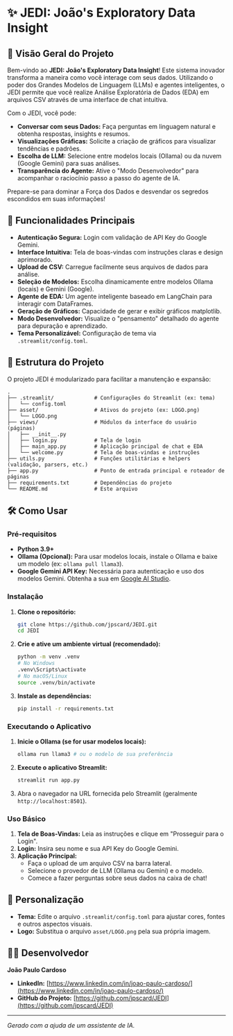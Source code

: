 # ✨ JEDI: João's Exploratory Data Insight

## 🚀 Visão Geral do Projeto

Bem-vindo ao **JEDI: João's Exploratory Data Insight**! Este sistema inovador transforma a maneira como você interage com seus dados. Utilizando o poder dos Grandes Modelos de Linguagem (LLMs) e agentes inteligentes, o JEDI permite que você realize Análise Exploratória de Dados (EDA) em arquivos CSV através de uma interface de chat intuitiva.

Com o JEDI, você pode:
*   **Conversar com seus Dados:** Faça perguntas em linguagem natural e obtenha respostas, insights e resumos.
*   **Visualizações Gráficas:** Solicite a criação de gráficos para visualizar tendências e padrões.
*   **Escolha de LLM:** Selecione entre modelos locais (Ollama) ou da nuvem (Google Gemini) para suas análises.
*   **Transparência do Agente:** Ative o "Modo Desenvolvedor" para acompanhar o raciocínio passo a passo do agente de IA.

Prepare-se para dominar a Força dos Dados e desvendar os segredos escondidos em suas informações!

## 🌟 Funcionalidades Principais

*   **Autenticação Segura:** Login com validação de API Key do Google Gemini.
*   **Interface Intuitiva:** Tela de boas-vindas com instruções claras e design aprimorado.
*   **Upload de CSV:** Carregue facilmente seus arquivos de dados para análise.
*   **Seleção de Modelos:** Escolha dinamicamente entre modelos Ollama (locais) e Gemini (Google).
*   **Agente de EDA:** Um agente inteligente baseado em LangChain para interagir com DataFrames.
*   **Geração de Gráficos:** Capacidade de gerar e exibir gráficos matplotlib.
*   **Modo Desenvolvedor:** Visualize o "pensamento" detalhado do agente para depuração e aprendizado.
*   **Tema Personalizável:** Configuração de tema via `.streamlit/config.toml`.

## 📂 Estrutura do Projeto

O projeto JEDI é modularizado para facilitar a manutenção e expansão:

```
.
├── .streamlit/             # Configurações do Streamlit (ex: tema)
│   └── config.toml
├── asset/                  # Ativos do projeto (ex: LOGO.png)
│   └── LOGO.png
├── views/                  # Módulos da interface do usuário (páginas)
│   ├── __init__.py
│   ├── login.py            # Tela de login
│   ├── main_app.py         # Aplicação principal de chat e EDA
│   └── welcome.py          # Tela de boas-vindas e instruções
├── utils.py                # Funções utilitárias e helpers (validação, parsers, etc.)
├── app.py                  # Ponto de entrada principal e roteador de páginas
├── requirements.txt        # Dependências do projeto
└── README.md               # Este arquivo
```

## 🛠️ Como Usar

### Pré-requisitos

*   **Python 3.9+**
*   **Ollama (Opcional):** Para usar modelos locais, instale o Ollama e baixe um modelo (ex: `ollama pull llama3`).
*   **Google Gemini API Key:** Necessária para autenticação e uso dos modelos Gemini. Obtenha a sua em [Google AI Studio](https://aistudio.google.com/app/apikey).

### Instalação

1.  **Clone o repositório:**
    ```bash
    git clone https://github.com/jpscard/JEDI.git
    cd JEDI
    ```

2.  **Crie e ative um ambiente virtual (recomendado):**
    ```bash
    python -m venv .venv
    # No Windows
    .venv\Scripts\activate
    # No macOS/Linux
    source .venv/bin/activate
    ```

3.  **Instale as dependências:**
    ```bash
    pip install -r requirements.txt
    ```

### Executando o Aplicativo

1.  **Inicie o Ollama (se for usar modelos locais):**
    ```bash
    ollama run llama3 # ou o modelo de sua preferência
    ```

2.  **Execute o aplicativo Streamlit:**
    ```bash
    streamlit run app.py
    ```

3.  Abra o navegador na URL fornecida pelo Streamlit (geralmente `http://localhost:8501`).

### Uso Básico

1.  **Tela de Boas-Vindas:** Leia as instruções e clique em "Prosseguir para o Login".
2.  **Login:** Insira seu nome e sua API Key do Google Gemini.
3.  **Aplicação Principal:**
    *   Faça o upload de um arquivo CSV na barra lateral.
    *   Selecione o provedor de LLM (Ollama ou Gemini) e o modelo.
    *   Comece a fazer perguntas sobre seus dados na caixa de chat!

## 🎨 Personalização

*   **Tema:** Edite o arquivo `.streamlit/config.toml` para ajustar cores, fontes e outros aspectos visuais.
*   **Logo:** Substitua o arquivo `asset/LOGO.png` pela sua própria imagem.

## 👨‍💻 Desenvolvedor

**João Paulo Cardoso**
*   **LinkedIn:** [https://www.linkedin.com/in/joao-paulo-cardoso/](https://www.linkedin.com/in/joao-paulo-cardoso/)
*   **GitHub do Projeto:** [https://github.com/jpscard/JEDI](https://github.com/jpscard/JEDI)

---
*Gerado com a ajuda de um assistente de IA.*
